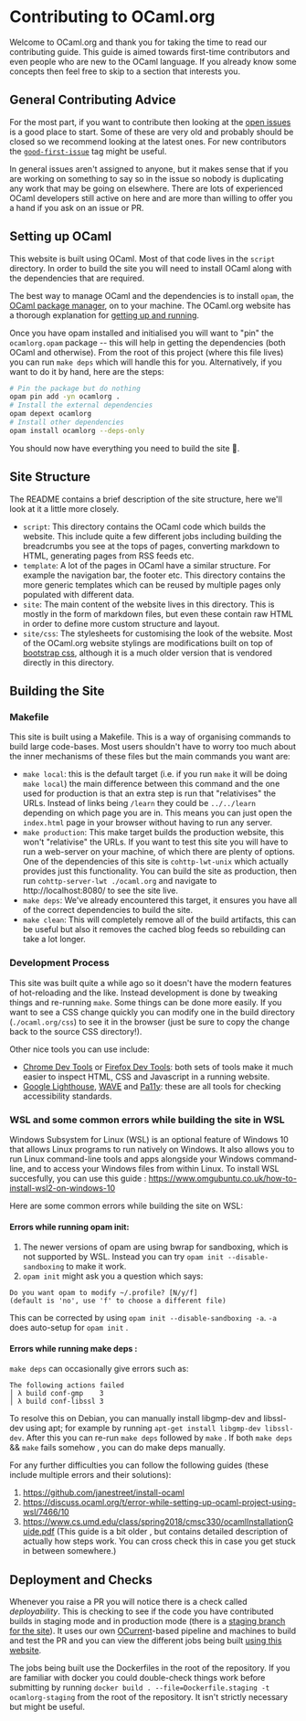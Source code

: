 Contributing to OCaml.org
=========================

Welcome to OCaml.org and thank you for taking the time to read our contributing guide. This guide is aimed towards first-time contributors and even people who are new to the OCaml language. If you already know some concepts then feel free to skip to a section that interests you. 

## General Contributing Advice

For the most part, if you want to contribute then looking at the [open issues](https://github.com/ocaml/ocaml.org/issues) is a good place to start. Some of these are very old and probably should be closed so we recommend looking at the latest ones. For new contributors the [`good-first-issue`](https://github.com/ocaml/ocaml.org/issues?q=is%3Aissue+is%3Aopen+label%3Agood-first-issue) tag might be useful.

In general issues aren't assigned to anyone, but it makes sense that if you are working on something to say so in the issue so nobody is duplicating any work that may be going on elsewhere. There are lots of experienced OCaml developers still active on here and are more than willing to offer you a hand if you ask on an issue or PR. 

## Setting up OCaml

This website is built using OCaml. Most of that code lives in the `script` directory. In order to build the site you will need to install OCaml along with the dependencies that are required. 

The best way to manage OCaml and the dependencies is to install `opam`, the [OCaml package manager](https://opam.ocaml.org/), on to your machine. The OCaml.org website has a thorough explanation for [getting up and running](https://ocaml.org/learn/tutorials/up_and_running.html). 

Once you have opam installed and initialised you will want to "pin" the `ocamlorg.opam` package -- this will help in getting the dependencies (both OCaml and otherwise). From the root of this project (where this file lives) you can run `make deps` which will handle this for you. Alternatively, if you want to do it by hand, here are the steps: 

```sh
# Pin the package but do nothing
opam pin add -yn ocamlorg .
# Install the external dependencies
opam depext ocamlorg
# Install other dependencies 
opam install ocamlorg --deps-only
```

You should now have everything you need to build the site :tada:. 


## Site Structure

The README contains a brief description of the site structure, here we'll look at it a little more closely. 

 - `script`: This directory contains the OCaml code which builds the website. This include quite a few different jobs including building the breadcrumbs you see at the tops of pages, converting markdown to HTML, generating pages from RSS feeds etc. 
 - `template`: A lot of the pages in OCaml have a similar structure. For example the navigation bar, the footer etc. This directory contains the more generic templates which can be reused by multiple pages only populated with different data.
 - `site`: The main content of the website lives in this directory. This is mostly in the form of markdown files, but even these contain raw HTML in order to define more custom structure and layout. 
 - `site/css`: The stylesheets for customising the look of the website. Most of the OCaml.org website stylings are modifications built on top of [bootstrap css](https://getbootstrap.com/), although it is a much older version that is vendored directly in this directory.

## Building the Site

### Makefile

This site is built using a Makefile. This is a way of organising commands to build large code-bases. Most users shouldn't have to worry too much about the inner mechanisms of these files but the main commands you want are: 

 - `make local`: this is the default target (i.e. if you run `make` it will be doing `make local`) the main difference between this command and the one used for production is that an extra step is run that "relativises" the URLs. Instead of links being `/learn` they could be `../../learn` depending on which page you are in. This means you can just open the `index.html` page in your browser without having to run any server. 
 - `make production`: This make target builds the production website, this won't "relativise" the URLs. If you want to test this site you will have to run a web-server on your machine, of which there are plenty of options. One of the dependencies of this site is `cohttp-lwt-unix` which actually provides just this functionality. You can build the site as production, then run `cohttp-server-lwt ./ocaml.org` and navigate to http://localhost:8080/ to see the site live.
 - `make deps`: We've already encountered this target, it ensures you have all of the correct dependencies to build the site.
 - `make clean`: This will completely remove all of the build artifacts, this can be useful but also it removes the cached blog feeds so rebuilding can take a lot longer. 

### Development Process

This site was built quite a while ago so it doesn't have the modern features of hot-reloading and the like. Instead development is done by tweaking things and re-running `make`. Some things can be done more easily. If you want to see a CSS change quickly you can modify one in the build directory (`./ocaml.org/css`) to see it in the browser (just be sure to copy the change back to the source CSS directory!). 

Other nice tools you can use include: 

 - [Chrome Dev Tools](https://developers.google.com/web/tools/chrome-devtools) or [Firefox Dev Tools](https://developer.mozilla.org/en-US/docs/Tools): both sets of tools make it much easier to inspect HTML, CSS and Javascript in a running website. 
 - [Google Lighthouse](https://developers.google.com/web/tools/lighthouse/), [WAVE](https://wave.webaim.org/) and [Pa11y](https://github.com/pa11y/pa11y): these are all tools for checking accessibility standards.
 
 ### WSL and some common errors while building the site in WSL

Windows Subsystem for Linux (WSL) is an optional feature of Windows 10 that allows Linux programs to run natively on Windows. It also allows you to run Linux command-line tools and apps alongside your Windows command-line, and to access your Windows files from within Linux.
   To install WSL succesfully, you can use this guide : https://www.omgubuntu.co.uk/how-to-install-wsl2-on-windows-10 
   
   Here are some common errors while building the site on WSL:
 #### Errors while running opam init:
1. The newer versions of opam are using bwrap for sandboxing, which is not supported by WSL. Instead you can try `opam init --disable-sandboxing` to make it work.
2. `opam init` might ask you a question which says:
```
Do you want opam to modify ~/.profile? [N/y/f]
(default is 'no', use 'f' to choose a different file)
```
This can be corrected by using `opam init --disable-sandboxing -a`. `-a` does auto-setup for `opam init` .


 #### Errors while running make deps :

`make deps` can occasionally give errors such as:
```
The following actions failed
│ λ build conf-gmp    3
│ λ build conf-libssl 3
```

To resolve this on Debian, you can manually install libgmp-dev and libssl-dev using apt; for example by running `apt-get install libgmp-dev libssl-dev`. After this you can re-run `make deps` followed by `make` .
If both `make deps` && `make` fails somehow , you can do make deps manually.

For any further difficulties you can follow the following guides (these include multiple errors and their solutions):

  1. https://github.com/janestreet/install-ocaml
  2. https://discuss.ocaml.org/t/error-while-setting-up-ocaml-project-using-wsl/7466/10
  3. https://www.cs.umd.edu/class/spring2018/cmsc330/ocamlInstallationGuide.pdf (This guide is a bit older , but contains detailed description of actually how steps work. You can cross check this in case you get stuck in between somewhere.)

## Deployment and Checks

Whenever you raise a PR you will notice there is a check called *deployability*. This is checking to see if the code you have contributed builds in staging mode and in production mode (there is a [staging branch for the site](https://staging.ocaml.org/)). It uses our own [OCurrent](https://github.com/ocurrent/ocurrent)-based pipeline and machines to build and test the PR and you can view the different jobs being built [using this website](https://deploy.ocamllabs.io/?repo=ocaml/ocaml.org-builds).

The jobs being built use the Dockerfiles in the root of the repository. If you are familiar with docker you could double-check things work before submitting by running `docker build . --file=Dockerfile.staging -t ocamlorg-staging` from the root of the repository. It isn't strictly necessary but might be useful.

